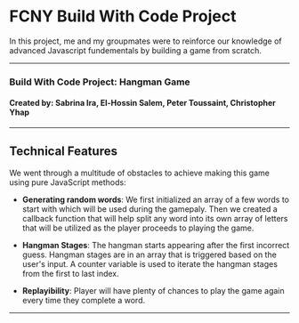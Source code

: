 # FCNY Build With Code Project

In this project, me and my groupmates were to reinforce our knowledge of advanced Javascript fundementals by building a game from scratch.

---

### Build With Code Project: Hangman Game
#### Created by: Sabrina Ira, El-Hossin Salem, Peter Toussaint, Christopher Yhap

---

## Technical Features

We went through a multitude of obstacles to achieve making this game using pure JavaScript methods:

- __Generating random words__: We first initialized an array of a few words to start with which will be used during the gamepaly. Then we created a callback function that will help split any word into its own array of letters that will be utilized as the player proceeds to playing the game.

- __Hangman Stages__: The hangman starts appearing after the first incorrect guess. Hangman stages are in an array that is triggered based on the user's input. A counter variable is used to iterate the hangman stages from the first to last index.

- __Replayibility__: Player will have plenty of chances to play the game again every time they complete a word.

---